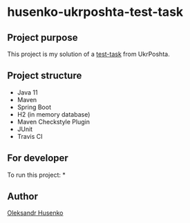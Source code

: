 # husenko-ukrposhta-test-task

## Project purpose
This project is my solution of a [test-task](TEST_TASK.md) from UkrPoshta.

## Project structure
* Java 11
* Maven
* Spring Boot
* H2 (in memory database)
* Maven Checkstyle Plugin
* JUnit
* Travis CI

## For developer
To run this project:
* 

## Author
[Oleksandr Husenko](https://www.linkedin.com/in/oleksandr-husenko-6a63a2b3/)
